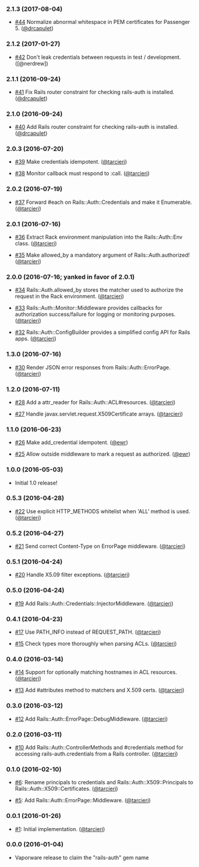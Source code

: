 ### 2.1.3 (2017-08-04)

* [#44](https://github.com/square/rails-auth/pull/44)
  Normalize abnormal whitespace in PEM certificates for Passenger 5.
  ([@drcapulet])

### 2.1.2 (2017-01-27)

* [#42](https://github.com/square/rails-auth/pull/42)
  Don't leak credentials between requests in test / development.
  ([@nerdrew])

### 2.1.1 (2016-09-24)

* [#41](https://github.com/square/rails-auth/pull/41)
  Fix Rails router constraint for checking rails-auth is installed.
  ([@drcapulet])

### 2.1.0 (2016-09-24)

* [#40](https://github.com/square/rails-auth/pull/40)
  Add Rails router constraint for checking rails-auth is installed.
  ([@drcapulet])

### 2.0.3 (2016-07-20)

* [#39](https://github.com/square/rails-auth/pull/39)
  Make credentials idempotent.
  ([@tarcieri])

* [#38](https://github.com/square/rails-auth/pull/38)
  Monitor callback must respond to :call.
  ([@tarcieri])

### 2.0.2 (2016-07-19)

* [#37](https://github.com/square/rails-auth/pull/37)
  Forward #each on Rails::Auth::Credentials and make
  it Enumerable.
  ([@tarcieri])

### 2.0.1 (2016-07-16)

* [#36](https://github.com/square/rails-auth/pull/36)
  Extract Rack environment manipulation into the
  Rails::Auth::Env class.
  ([@tarcieri])

* [#35](https://github.com/square/rails-auth/pull/35)
  Make allowed_by a mandatory argument of
  Rails::Auth.authorized!
  ([@tarcieri])

### 2.0.0 (2016-07-16; yanked in favor of 2.0.1)

* [#34](https://github.com/square/rails-auth/pull/34)
  Rails::Auth.allowed_by stores the matcher used to
  authorize the request in the Rack environment.
  ([@tarcieri])

* [#33](https://github.com/square/rails-auth/pull/33)
  Rails::Auth::Monitor::Middleware provides callbacks
  for authorization success/failure for logging or
  monitoring purposes.
  ([@tarcieri])

* [#32](https://github.com/square/rails-auth/pull/32)
  Rails::Auth::ConfigBuilder provides a simplified config
  API for Rails apps.
  ([@tarcieri])

### 1.3.0 (2016-07-16)

* [#30](https://github.com/square/rails-auth/pull/30)
  Render JSON error responses from Rails::Auth::ErrorPage.
  ([@tarcieri])

### 1.2.0 (2016-07-11)

* [#28](https://github.com/square/rails-auth/pull/28)
  Add a attr_reader for Rails::Auth::ACL#resources.
  ([@tarcieri])

* [#27](https://github.com/square/rails-auth/pull/27)
  Handle javax.servlet.request.X509Certificate arrays.
  ([@tarcieri])

### 1.1.0 (2016-06-23)

* [#26](https://github.com/square/rails-auth/pull/26)
  Make add_credential idempotent.
  ([@ewr])

* [#25](https://github.com/square/rails-auth/pull/25)
  Allow outside middleware to mark a request as authorized.
  ([@ewr])

### 1.0.0 (2016-05-03)

* Initial 1.0 release!

### 0.5.3 (2016-04-28)

* [#22](https://github.com/square/rails-auth/pull/22)
  Use explicit HTTP_METHODS whitelist when 'ALL' method is used.
  ([@tarcieri])

### 0.5.2 (2016-04-27)

* [#21](https://github.com/square/rails-auth/pull/21)
  Send correct Content-Type on ErrorPage middleware.
  ([@tarcieri])

### 0.5.1 (2016-04-24)

* [#20](https://github.com/square/rails-auth/pull/20)
  Handle X5.09 filter exceptions.
  ([@tarcieri])

### 0.5.0 (2016-04-24)

* [#19](https://github.com/square/rails-auth/pull/19)
  Add Rails::Auth::Credentials::InjectorMiddleware.
  ([@tarcieri])

### 0.4.1 (2016-04-23)

* [#17](https://github.com/square/rails-auth/pull/17)
  Use PATH_INFO instead of REQUEST_PATH.
  ([@tarcieri])

* [#15](https://github.com/square/rails-auth/pull/15)
  Check types more thoroughly when parsing ACLs.
  ([@tarcieri])

### 0.4.0 (2016-03-14)

* [#14](https://github.com/square/rails-auth/pull/14)
  Support for optionally matching hostnames in ACL resources.
  ([@tarcieri])

* [#13](https://github.com/square/rails-auth/pull/13)
  Add #attributes method to matchers and X.509 certs.
  ([@tarcieri])

### 0.3.0 (2016-03-12)

* [#12](https://github.com/square/rails-auth/pull/12)
  Add Rails::Auth::ErrorPage::DebugMiddleware.
  ([@tarcieri])

### 0.2.0 (2016-03-11)

* [#10](https://github.com/square/rails-auth/pull/10)
  Add Rails::Auth::ControllerMethods and #credentials method for accessing
  rails-auth.credentials from a Rails controller.
  ([@tarcieri])

### 0.1.0 (2016-02-10)

* [#6](https://github.com/square/rails-auth/pull/6):
  Rename principals to credentials and Rails::Auth::X509::Principals to
  Rails::Auth::X509::Certificates.
  ([@tarcieri])

* [#5](https://github.com/square/rails-auth/pull/5):
  Add Rails::Auth::ErrorPage::Middleware.
  ([@tarcieri])

### 0.0.1 (2016-01-26)

* [#1](https://github.com/square/rails-auth/pull/1):
  Initial implementation.
  ([@tarcieri])

### 0.0.0 (2016-01-04)

* Vaporware release to claim the "rails-auth" gem name


[@tarcieri]: https://github.com/tarcieri
[@ewr]: https://github.com/ewr
[@drcapulet]: https://github.com/drcapulet
